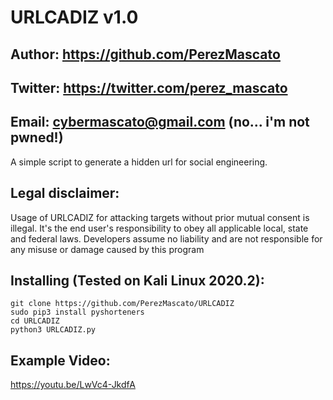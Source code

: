 # URLCADIZ v1.0
## Author: https://github.com/PerezMascato
## Twitter: https://twitter.com/perez_mascato
## Email: cybermascato@gmail.com (no... i'm not pwned!)

A simple script to generate a hidden url for social engineering.


## Legal disclaimer:

Usage of URLCADIZ for attacking targets without prior mutual consent is illegal. It's the end user's responsibility to obey all applicable local, state and federal laws. Developers assume no liability and are not responsible for any misuse or damage caused by this program 
## Installing (Tested on Kali Linux 2020.2):

```
git clone https://github.com/PerezMascato/URLCADIZ
sudo pip3 install pyshorteners
cd URLCADIZ 
python3 URLCADIZ.py
```
## Example Video:
https://youtu.be/LwVc4-JkdfA
